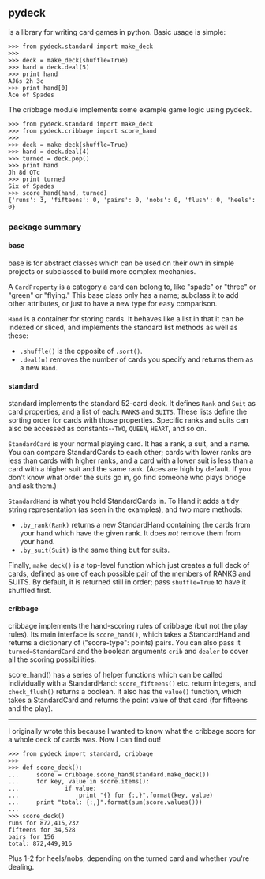 ## pydeck

is a library for writing card games in python. Basic usage is simple:

```
>>> from pydeck.standard import make_deck
>>>
>>> deck = make_deck(shuffle=True)
>>> hand = deck.deal(5)
>>> print hand
AJ6s 2h 3c
>>> print hand[0]
Ace of Spades
```

The cribbage module implements some example game logic using pydeck.

```
>>> from pydeck.standard import make_deck
>>> from pydeck.cribbage import score_hand
>>>
>>> deck = make_deck(shuffle=True)
>>> hand = deck.deal(4)
>>> turned = deck.pop()
>>> print hand
Jh 8d QTc
>>> print turned
Six of Spades
>>> score_hand(hand, turned)
{'runs': 3, 'fifteens': 0, 'pairs': 0, 'nobs': 0, 'flush': 0, 'heels': 0}
```

### package summary

#### base
base is for abstract classes which can be used on their own in
simple projects or subclassed to build more complex mechanics.

A `CardProperty` is a category a card can belong to, like "spade"
or "three" or "green" or "flying." This base class only has a name;
subclass it to add other attributes, or just to have a new type
for easy comparison.

`Hand` is a container for storing cards. It behaves like a list in
that it can be indexed or sliced, and implements the standard list
methods as well as these:
* `.shuffle()` is the opposite of `.sort()`.
* `.deal(n)` removes the number of cards you specify and returns them
  as a new `Hand`.


#### standard
standard implements the standard 52-card deck. It defines `Rank`
and `Suit` as card properties, and a list of each: `RANKS` and
`SUITS`. These lists define the sorting order for cards with those
properties. Specific ranks and suits can also be accessed as
constants--`TWO`, `QUEEN`, `HEART`, and so on.

`StandardCard` is your normal playing card. It has a rank, a suit, and
a name. You can compare StandardCards to each other; cards with lower
ranks are less than cards with higher ranks, and a card with a lower
suit is less than a card with a higher suit and the same rank. (Aces
are high by default. If you don't know what order the suits go in, go
find someone who plays bridge and ask them.)

`StandardHand` is what you hold StandardCards in. To Hand it adds a
tidy string representation (as seen in the examples), and two more
methods:
 * `.by_rank(Rank)` returns a new StandardHand containing the cards
   from your hand which have the given rank. It does *not* remove them
   from your hand.
 * `.by_suit(Suit)` is the same thing but for suits.

Finally, `make_deck()` is a top-level function which just creates a full
deck of cards, defined as one of each possible pair of the members of
RANKS and SUITS. By default, it is returned still in order; pass
`shuffle=True` to have it shuffled first.


#### cribbage
cribbage implements the hand-scoring rules of cribbage (but not the
play rules). Its main interface is `score_hand()`, which takes a
StandardHand and returns a dictionary of ("score-type": points) pairs.
You can also pass it `turned=StandardCard` and the boolean arguments
`crib` and `dealer` to cover all the scoring possibilities.

score_hand() has a series of helper functions which can be called
individually with a StandardHand: `score_fifteens()` etc. return
integers, and `check_flush()` returns a boolean. It also has the
`value()` function, which takes a StandardCard and returns the point
value of that card (for fifteens and the play).


___

I originally wrote this because I wanted to know what the cribbage
score for a whole deck of cards was. Now I can find out!

```
>>> from pydeck import standard, cribbage
>>>
>>> def score_deck():
...     score = cribbage.score_hand(standard.make_deck())
...     for key, value in score.items():
...             if value:
...                 print "{} for {:,}".format(key, value)
...     print "total: {:,}".format(sum(score.values()))
... 
>>> score_deck()
runs for 872,415,232
fifteens for 34,528
pairs for 156
total: 872,449,916
```

Plus 1-2 for heels/nobs, depending on the turned card and whether you're
dealing.
